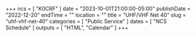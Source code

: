 +++
ncs = [ "K0CRF" ]
date = "2023-10-01T21:00:00-05:00"
publishDate = "2022-12-20"
endTime = ""
location = ""
title = "UHF/VHF Net 40"
slug = "uhf-vhf-net-40"
categories = [ "Public Service" ]
dates = [ "NCS Schedule" ]
outputs = [ "HTML", "Calendar" ]
+++
